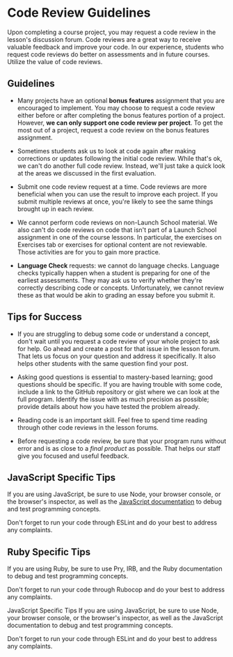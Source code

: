 # Code Review Guidelines

Upon completing a course project, you may request a code review in the lesson's discussion forum. Code reviews are a great way to receive valuable feedback and improve your code. In our experience, students who request code reviews do better on assessments and in future courses. Utilize the value of code reviews.

## Guidelines

* Many projects have an optional **bonus features** assignment that you are encouraged to implement. You may choose to request a code review either before or after completing the bonus features portion of a project. However, **we can only support one code review per project**. To get the most out of a project, request a code review on the bonus features assignment.

* Sometimes students ask us to look at code again after making corrections or updates following the initial code review. While that's ok, we can't do another full code review. Instead, we'll just take a quick look at the areas we discussed in the first evaluation.

* Submit one code review request at a time. Code reviews are more beneficial when you can use the result to improve each project. If you submit multiple reviews at once, you're likely to see the same things brought up in each review.

* We cannot perform code reviews on non-Launch School material. We also can't do code reviews on code that isn't part of a Launch School assignment in one of the course lessons. In particular, the exercises on Exercises tab or exercises for optional content are not reviewable. Those activities are for you to gain more practice.

* **Language Check** requests: we cannot do language checks. Language checks typically happen when a student is preparing for one of the earliest assessments. They may ask us to verify whether they're correctly describing code or concepts. Unfortunately, we cannot review these as that would be akin to grading an essay before you submit it.

## Tips for Success

* If you are struggling to debug some code or understand a concept, don't wait until you request a code review of your whole project to ask for help. Go ahead and create a post for that issue in the lesson forum. That lets us focus on your question and address it specifically. It also helps other students with the same question find your post.

* Asking good questions is essential to mastery-based learning; good questions should be specific. If you are having trouble with some code, include a link to the GitHub repository or gist where we can look at the full program. Identify the issue with as much precision as possible; provide details about how you have tested the problem already.

* Reading code is an important skill. Feel free to spend time reading through other code reviews in the lesson forums.

* Before requesting a code review, be sure that your program runs without error and is as close to a _final product_ as possible. That helps our staff give you focused and useful feedback.

## JavaScript Specific Tips

If you are using JavaScript, be sure to use Node, your browser console, or the browser's inspector, as well as the [JavaScript documentation](https://developer.mozilla.org/en-US/docs/Web/JavaScript) to debug and test programming concepts.

Don't forget to run your code through ESLint and do your best to address any complaints.

## Ruby Specific Tips

If you are using Ruby, be sure to use Pry, IRB, and the Ruby documentation to debug and test programming concepts.

Don't forget to run your code through Rubocop and do your best to address any complaints.

JavaScript Specific Tips
If you are using JavaScript, be sure to use Node, your browser console, or the browser's inspector, as well as the JavaScript documentation to debug and test programming concepts.

Don't forget to run your code through ESLint and do your best to address any complaints.